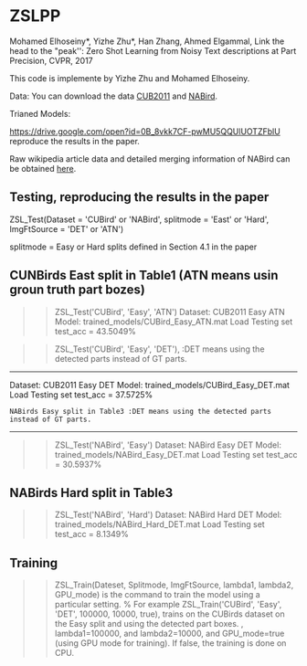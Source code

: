 # ZSLPP
Mohamed Elhoseiny*, Yizhe Zhu*, Han Zhang, Ahmed Elgammal, Link the head to the "peak'': Zero Shot Learning from Noisy Text descriptions at Part Precision, CVPR, 2017


This code is implemente by  Yizhe Zhu and Mohamed Elhoseiny. 

Data:
You can download the data [CUB2011](https://drive.google.com/open?id=0B_8vkk7CF-pwejFFcEp2R1FfRFU) and [NABird](https://drive.google.com/open?id=0B_8vkk7CF-pwOGhpQXFUUXZlQjg). 

Trianed Models:

https://drive.google.com/open?id=0B_8vkk7CF-pwMU5QQUlUOTZFblU  reproduce the results in the paper.  

Raw wikipedia article data and detailed merging information of NABird can be obtained [here](https://drive.google.com/open?id=0B_8vkk7CF-pwckxLQTVkcDBadGc).

Testing, reproducing the results in the paper
---------------------------------------------

ZSL_Test(Dataset = 'CUBird' or 'NABird', splitmode = 'East' or 'Hard', ImgFtSource = 'DET' or 'ATN')

   splitmode = Easy or Hard splits defined in Section 4.1 in the paper


CUNBirds East split in Table1 (ATN means usin groun truth part bozes)
--------------------------------------------------------------------------------
>> ZSL_Test('CUBird', 'Easy', 'ATN')
Dataset: CUB2011   Easy  ATN
Model: trained_models/CUBird_Easy_ATN.mat
Load Testing set
test_acc = 43.5049%  


 >> ZSL_Test('CUBird', 'Easy', 'DET'), :DET means using the detected parts instead of GT parts. 
----------------------------------------------------------------------
Dataset: CUB2011   Easy  DET
Model: trained_models/CUBird_Easy_DET.mat
Load Testing set
test_acc = 37.5725% 

    NABirds Easy split in Table3 :DET means using the detected parts instead of GT parts. 
--------------------------------------------------------------------------------
>> ZSL_Test('NABird', 'Easy')
Dataset: NABird   Easy  DET
Model: trained_models/NABird_Easy_DET.mat
Load Testing set
test_acc = 30.5937% 

NABirds Hard split in Table3
--------------------------------------------------
>> ZSL_Test('NABird', 'Hard')
Dataset: NABird   Hard  DET
Model: trained_models/NABird_Hard_DET.mat
Load Testing set
test_acc = 8.1349% 




Training
---------
>>ZSL_Train(Dateset, Splitmode, ImgFtSource, lambda1, lambda2, GPU_mode)
is the command  to train the model using a particular setting. 
% For example ZSL_Train('CUBird', 'Easy', 'DET', 100000, 10000, true), trains on the CUBirds dataset on the Easy split and using the detected part boxes. 
, lambda1=100000, and lambda2=10000, and GPU_mode=true (using GPU mode for training). If false, the training is done on CPU.





